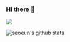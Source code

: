 ### Hi there 👋

<!--
**seoeunpark/seoeunpark** is a ✨ _special_ ✨ repository because its `README.md` (this file) appears on your GitHub profile.

Here are some ideas to get you started:

- 🔭 I’m currently working on ...
- 🌱 I’m currently learning ...
- 👯 I’m looking to collaborate on ...
- 🤔 I’m looking for help with ...
- 💬 Ask me about ...
- 📫 How to reach me: ...
- 😄 Pronouns: ...
- ⚡ Fun fact: ...
--><a href="https://hits.seeyoufarm.com"><img src="https://hits.seeyoufarm.com/api/count/incr/badge.svg?url=https%3A%2F%2Fgithub.com%2Fseoeunpark%2Fhit-counter&count_bg=%23F7786B&title_bg=%23555555&icon=&icon_color=%23F7786B&title=hits&edge_flat=false"/></a>
![seoeun's github stats](https://github-readme-stats.vercel.app/api?username=seoeunpark&theme=dracula_icons=true)

